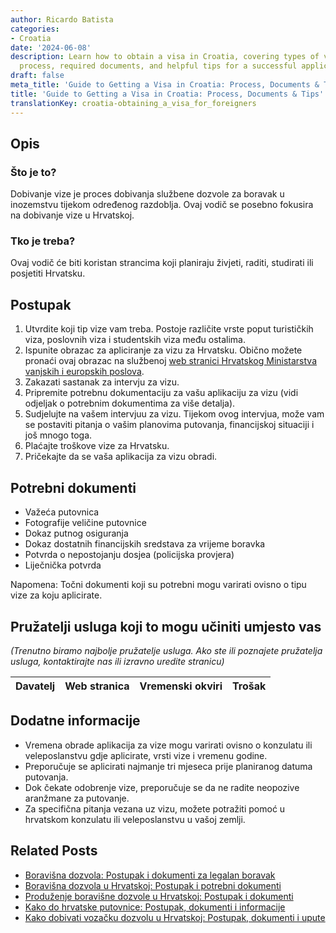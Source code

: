 ```yaml
---
author: Ricardo Batista
categories:
- Croatia
date: '2024-06-08'
description: Learn how to obtain a visa in Croatia, covering types of visas, application
  process, required documents, and helpful tips for a successful application.
draft: false
meta_title: 'Guide to Getting a Visa in Croatia: Process, Documents & Tips'
title: 'Guide to Getting a Visa in Croatia: Process, Documents & Tips'
translationKey: croatia-obtaining_a_visa_for_foreigners
---
```



## Opis
### Što je to?
Dobivanje vize je proces dobivanja službene dozvole za boravak u inozemstvu tijekom određenog razdoblja. Ovaj vodič se posebno fokusira na dobivanje vize u Hrvatskoj.

### Tko je treba?
Ovaj vodič će biti koristan strancima koji planiraju živjeti, raditi, studirati ili posjetiti Hrvatsku.

## Postupak
1. Utvrdite koji tip vize vam treba. Postoje različite vrste poput turističkih viza, poslovnih viza i studentskih viza među ostalima.
2. Ispunite obrazac za apliciranje za vizu za Hrvatsku. Obično možete pronaći ovaj obrazac na službenoj [web stranici Hrvatskog Ministarstva vanjskih i europskih poslova](http://www.mvep.hr/en/).
3. Zakazati sastanak za intervju za vizu.
4. Pripremite potrebnu dokumentaciju za vašu aplikaciju za vizu (vidi odjeljak o potrebnim dokumentima za više detalja).
5. Sudjelujte na vašem intervjuu za vizu. Tijekom ovog intervjua, može vam se postaviti pitanja o vašim planovima putovanja, financijskoj situaciji i još mnogo toga.
6. Plaćajte troškove vize za Hrvatsku.
7. Pričekajte da se vaša aplikacija za vizu obradi.

## Potrebni dokumenti
- Važeća putovnica
- Fotografije veličine putovnice
- Dokaz putnog osiguranja
- Dokaz dostatnih financijskih sredstava za vrijeme boravka
- Potvrda o nepostojanju dosjea (policijska provjera)
- Liječnička potvrda

Napomena: Točni dokumenti koji su potrebni mogu varirati ovisno o tipu vize za koju aplicirate.

## Pružatelji usluga koji to mogu učiniti umjesto vas

_(Trenutno biramo najbolje pružatelje usluga. Ako ste ili poznajete pružatelja usluga, kontaktirajte nas ili izravno uredite stranicu)_

| Davatelj | Web stranica | Vremenski okviri | Trošak |
| --------------- | --------------- | :-------------: | :-------------: |

## Dodatne informacije
- Vremena obrade aplikacija za vize mogu varirati ovisno o konzulatu ili veleposlanstvu gdje aplicirate, vrsti vize i vremenu godine.
- Preporučuje se aplicirati najmanje tri mjeseca prije planiranog datuma putovanja.
- Dok čekate odobrenje vize, preporučuje se da ne radite neopozive aranžmane za putovanje.
- Za specifična pitanja vezana uz vizu, možete potražiti pomoć u hrvatskom konzulatu ili veleposlanstvu u vašoj zemlji.


## Related Posts

- [Boravišna dozvola: Postupak i dokumenti za legalan boravak](https://tramitit.com/hr/guides/croatia/izdavanje_boravisne_dozvole_za_strance/)
- [Boravišna dozvola u Hrvatskoj: Postupak i potrebni dokumenti](https://tramitit.com/hr/guides/croatia/dobivanje_dozvole_za_useljenje/)
- [Produženje boravišne dozvole u Hrvatskoj: Postupak i dokumenti](https://tramitit.com/hr/guides/croatia/produzenje_boravisne_dozvole/)
- [Kako do hrvatske putovnice: Postupak, dokumenti i informacije](https://tramitit.com/hr/guides/croatia/izdavanje_putovnice/)
- [Kako dobivati vozačku dozvolu u Hrvatskoj: Postupak, dokumenti i upute](https://tramitit.com/hr/guides/croatia/izdavanje_vozacke_dozvole/)